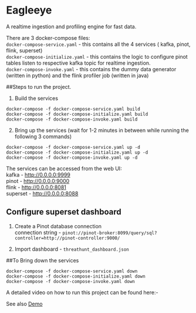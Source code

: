 # Eagleeye

A realtime ingestion and profiling engine for fast data.

There are 3 docker-compose files:  
`docker-compose-service.yaml` - this contains all the 4 services ( kafka, pinot, flink, superset)  
`docker-compose-initialize.yaml` - this contains the logic to configure pinot tables listen to respective kafka topic for realtime ingestion.  
`docker-compose-invoke.yaml` - this contains the dummy data generator (written in python) and the flink profiler job (written in java)  

##Steps to run the project.

1. Build the services
```
docker-compose -f docker-compose-service.yaml build
docker-compose -f docker-compose-initialize.yaml build
docker-compose -f docker-compose-invoke.yaml build
```

2. Bring up the services (wait for 1-2 minutes in between while running the following 3 commands)
```
docker-compose -f docker-compose-service.yaml up -d
docker-compose -f docker-compose-initialize.yaml up -d
docker-compose -f docker-compose-invoke.yaml up -d
```

The services can be accessed from the web UI:  
kafka - http://0.0.0.0:9999  
pinot - http://0.0.0.0:9000  
flink - http://0.0.0.0:8081  
superset - http://0.0.0.0:8088  

## Configure superset dashboard

1. Create a Pinot database connection  
connection string - `pinot://pinot-broker:8099/query/sql?controller=http://pinot-controller:9000/`  

2. Import dashboard - `threathunt_dashboard.json`


##To Bring down the services
```
docker-compose -f docker-compose-service.yaml down
docker-compose -f docker-compose-initialize.yaml down
docker-compose -f docker-compose-invoke.yaml down
```


A detailed video on how to run this project can be found here:-

See also [Demo](https://www.youtube.com/watch?v=OIqI72BsFw8)

